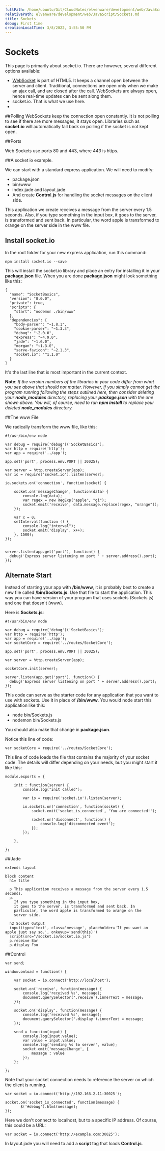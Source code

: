 ```yaml
---
fullPath: /home/ubuntu/Git/CloudNotes/elvenware/development/web/JavaScript/Sockets.md
relativePath: elvenware/development/web/JavaScript/Sockets.md
title: Sockets
debug: First time
creationLocalTime: 3/8/2022, 3:55:50 PM
---
```


<!-- toc -->
<!-- tocstop -->

# Sockets

This page is primarily about socket.io. There are however, several different options available:

 - [WebSocket](http://www.websocket.org/aboutwebsocket.html) is part of HTML5. It keeps a channel open between the server and client. Traditional, connections are open only when we make an ajax call, and are closed after the call. WebSockets are always open, hence real-time updates can be sent along them.
 - socket.io. That is what we use here.
 - 

##Polling 
WebSockets keep the connection open constantly. It is not polling to see if there are more messages, it stays open. Libraries such as **socket.io** will automatically fall back on polling if the socket is not kept open.

##Ports

Web Sockets use ports 80 and 443, where 443 is https.

##A socket io example.

We can start with a standard express application. We will need to modify:

- package.json
- bin/www
- index.jade and layout.jade
- And create **Control.js** for handling the socket messages on the client side.

This application we create receives a message from the server every 1.5 seconds.  Also, if you type something in the input box, it goes to the server, is transformed and sent back. In particular, the word apple is transformed to orange on the server side in the www file.

## Install socket.io

In the root folder for your new express application, run this command:

	npm install socket.io --save

This will install the socket.io library and place an entry for installing it in your **package.json** file. When you are done **package.json** might look something like this:

```
{
  "name": "SocketBasics",
  "version": "0.0.0",
  "private": true,
  "scripts": {
    "start": "nodemon ./bin/www"
  },
  "dependencies": {
    "body-parser": "~1.8.1",
    "cookie-parser": "~1.3.3",
    "debug": "~2.0.0",
    "express": "~4.9.0",
    "jade": "~1.6.0",
    "morgan": "~1.3.0",
    "serve-favicon": "~2.1.3",
    "socket.io": "^1.1.0"
  }
}
```

It's the last line that is most important in the current context. 

**Note**: *If the version numbers of the libraries in your code differ from what you see above that should not matter. However, if you simply cannot get the program running following the steps outlined here, then consider deleting your **node_modules** directory, replacing your **package.json** with the one shown above. You will, of course, need to run **npm install** to replace your deleted **node_modules** directory.*

##The www File

We radically transform the www file, like this:

```
#!/usr/bin/env node

var debug = require('debug')('SocketBasics');
var http = require('http');
var app = require('../app');

app.set('port', process.env.PORT || 30025);

var server = http.createServer(app);
var io = require('socket.io').listen(server);

io.sockets.on('connection', function(socket) {
    
    socket.on('messageChange', function(data) {
        console.log(data);
        var regex = new RegExp("apple", "gi");
        socket.emit('receive', data.message.replace(regex, "orange"));
    });
    
    var x = 0;
    setInterval(function () {
        console.log("interval");
        socket.emit('display', x++);
    }, 1500);
});


server.listen(app.get('port'), function() {
  debug('Express server listening on port ' + server.address().port);
});
```

## Alternate Start

Instead of starting your app with **/bin/www**, it is probably best to create a new file called **/bin/Sockets.js**. Use that file to start the application. This way you can have version of your program that uses sockets (Sockets.js) and one that doesn't (www). 

Here is **Sockets.js**:

```
#!/usr/bin/env node

var debug = require('debug')('SocketBasics');
var http = require('http');
var app = require('../app');
var socketCore = require('../routes/SocketCore');

app.set('port', process.env.PORT || 30025);

var server = http.createServer(app);

socketCore.init(server);

server.listen(app.get('port'), function() {
  debug('Express server listening on port ' + server.address().port);
});
```

This code can serve as the starter code for any application that you want to use with sockets. Use it in place of **/bin/www**. You would node start this application like this:

- node bin/Sockets.js
- nodemon bin/Sockets.js

You should also make that change in **package.json**.

Notice this line of code:

```
var socketCore = require('../routes/SocketCore');
```

This line of code loads the file that contains the majority of your socket code. The details will differ depending on your needs, but you might start it like this:

```
module.exports = {

    init : function(server) {
        console.log("init called");
        
        var io = require('socket.io').listen(server);
        
        io.sockets.on('connection', function(socket) {
            socket.emit('socket_is_connected', 'You are connected!');
            
            socket.on('disconnect', function() {
                console.log('disconnected event');
            });
        });
        
    },

};
```

##Jade

```
extends layout

block content
  h1= title
  
  p This application receives a message from the server every 1.5 seconds. 
  p. 
    If you type something in the input box, 
    it goes to the server, is transformed and sent back. In
    particular, the word apple is transformed to orange on the
    server side.

  h2 Socket Output
  input(type='text', class='message', placeholder='If you want an apple just say so.', onkeyup='send(this)')
  script(src="/socket.io/socket.io.js")
  p.receive Bar
  p.display Foo
```

##Control

```
var send;

window.onload = function() {

    var socket = io.connect('http://localhost');

    socket.on('receive', function(message) {
        console.log('received %s', message);
        document.querySelector('.receive').innerText = message;
    });
    
    socket.on('display', function(message) {
        console.log('received %s', message);
        document.querySelector('.display').innerText = message;
    });

    send = function(input) {
        console.log(input.value);
        var value = input.value;
        console.log('sending %s to server', value);
        socket.emit('messageChange', {
            message : value
        });
    };

};
```

Note that your socket connection needs to reference the server on which the client is running.

```
var socket = io.connect('http://192.168.2.11:30025');

socket.on('socket_is_connected', function(message) {
       $('#debug').html(message);
});
```

Here we don't connect to localhost, but to a specific IP address. Of course, this could be a URL:

```
var socket = io.connect('http://example.com:30025');
```

In layout.jade you will need to add a **script** tag that loads **Control.js**. 